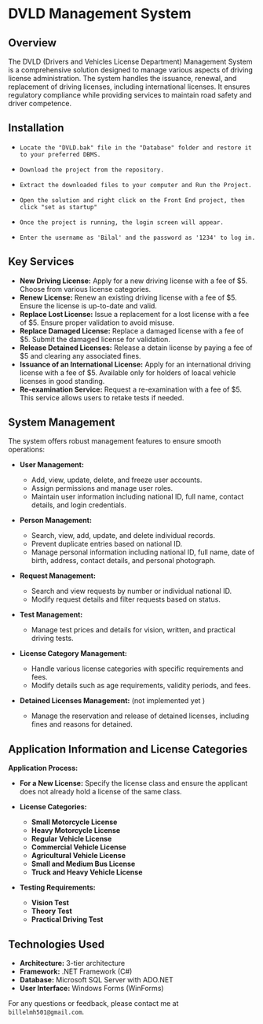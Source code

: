 # DVLD Management System

Overview
--------

The DVLD (Drivers and Vehicles License Department) Management System is a comprehensive solution designed to manage various aspects of driving license administration. The system handles the issuance, renewal, and replacement of driving licenses, including international licenses. It ensures regulatory compliance while providing services to maintain road safety and driver competence.

## Installation
-     Locate the "DVLD.bak" file in the "Database" folder and restore it to your preferred DBMS.
-     Download the project from the repository.
-     Extract the downloaded files to your computer and Run the Project.
-     Open the solution and right click on the Front End project, then click "set as startup"
-     Once the project is running, the login screen will appear.
-     Enter the username as 'Bilal' and the password as '1234' to log in.


## Key Services

-   **New Driving License:** Apply for a new driving license with a fee of $5. Choose from various license categories.
-   **Renew License:** Renew an existing driving license with a fee of $5. Ensure the license is up-to-date and valid.
-   **Replace Lost License:** Issue a replacement for a lost license with a fee of $5. Ensure proper validation to avoid misuse.
-   **Replace Damaged License:** Replace a damaged license with a fee of $5. Submit the damaged license for validation.
-   **Release Detained Licenses:** Release a detain license by paying a fee of $5 and clearing any associated fines.
-   **Issuance of an International License:** Apply for an international driving license with a fee of $5. Available only for holders of loacal vehicle licenses in good standing.
-   **Re-examination Service:** Request a re-examination with a fee of $5. This service allows users to retake tests if needed.

## System Management

The system offers robust management features to ensure smooth operations:

-   **User Management:**

    -   Add, view, update, delete, and freeze user accounts.
    -   Assign permissions and manage user roles.
    -   Maintain user information including national ID, full name, contact details, and login credentials.
-   **Person Management:**

    -   Search, view, add, update, and delete individual records.
    -   Prevent duplicate entries based on national ID.
    -   Manage personal information including national ID, full name, date of birth, address, contact details, and personal photograph.
-   **Request Management:**

    -   Search and view requests by number or individual national ID.
    -   Modify request details and filter requests based on status.
-   **Test Management:**

    -   Manage test prices and details for vision, written, and practical driving tests.
-   **License Category Management:**

    -   Handle various license categories with specific requirements and fees.
    -   Modify details such as age requirements, validity periods, and fees.
-   **Detained Licenses Management:** (not implemented yet )

    -   Manage the reservation and release of detained licenses, including fines and reasons for detained.

## Application Information and License Categories

**Application Process:**

-   **For a New License:** Specify the license class and ensure the applicant does not already hold a license of the same class.
-   **License Categories:**
    -   **Small Motorcycle License**
    -   **Heavy Motorcycle License**
    -   **Regular Vehicle License**
    -   **Commercial Vehicle License**
    -   **Agricultural Vehicle License**
    -   **Small and Medium Bus License**
    -   **Truck and Heavy Vehicle License**

-   **Testing Requirements:**
    -   **Vision Test**
    -   **Theory Test**
    -   **Practical Driving Test**

## Technologies Used
- **Architecture:** 3-tier architecture
- **Framework:** .NET Framework (C#)
- **Database:** Microsoft SQL Server with ADO.NET
- **User Interface:** Windows Forms (WinForms)

For any questions or feedback, please contact me at `billelmh501@gmail.com`.
